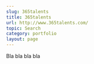```yaml
---
slug: 365talents
title: 365talents
url: http://www.365talents.com/
topic: Search
category: portfolio
layout: page
---
```

Bla bla bla bla
